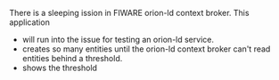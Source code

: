 There is a sleeping ission in FIWARE orion-ld context broker.
This application 
* will run into the issue for testing an orion-ld service.
* creates so many entities until the orion-ld context broker can't read entities behind a threshold.
* shows the threshold
